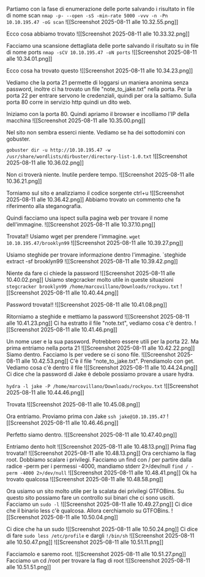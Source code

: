 Partiamo con la fase di enumerazione delle porte  salvando i risultato in file di nome scan
`nmap -p- --open -sS -min-rate 5000 -vvv -n -Pn 10.10.195.47 -oG scan`
![[Screenshot 2025-08-11 alle 10.32.55.png]]


Ecco cosa abbiamo trovato
![[Screenshot 2025-08-11 alle 10.33.32.png]]

Facciamo una scansione dettagliata delle porte salvando il risultato su in file di nome ports
`nmap -sCV 10.10.195.47 -oN ports`
![[Screenshot 2025-08-11 alle 10.34.01.png]]


Ecco cosa ha trovato questo
![[Screenshot 2025-08-11 alle 10.34.23.png]]

Vediamo che la porta 21 permette di loggarsi un maniera anonima senza password, inoltre ci ha trovato un file "note_to_jake.txt" nella porta.
Per la porta 22 per entrare servono le credenziali, quindi per ora la saltiamo.
Sulla porta 80 corre in servizio http quindi un dito web.

Iniziamo con la porta 80. 
Quindi apriamo il browser e incolliamo l'IP della macchina
![[Screenshot 2025-08-11 alle 10.35.00.png]]

Nel sito non sembra esserci niente. 
Vediamo se ha dei sottodomini con gobuster.

`gobuster dir -u http://10.10.195.47 -w /usr/share/wordlists/dirbuster/directory-list-1.0.txt`
![[Screenshot 2025-08-11 alle 10.36.02.png]]


Non ci troverà niente. Inutile perdere tempo.
![[Screenshot 2025-08-11 alle 10.36.21.png]]

Torniamo sul sito e analizziamo il codice sorgente ctrl+u
![[Screenshot 2025-08-11 alle 10.36.42.png]]
Abbiamo trovato un commento che fa riferimento alla steganografia.

Quindi facciamo una ispect sulla pagina web per trovare il nome dell'immagine.
![[Screenshot 2025-08-11 alle 10.37.10.png]]

Trovata!!
Usiamo wget per prendere l'immagine.
`wget 10.10.195.47/brooklyn99`
![[Screenshot 2025-08-11 alle 10.39.27.png]]


Usiamo steghide per trovare informazione dentro l'immagine.
`steghide extract -sf brooklyn99
![[Screenshot 2025-08-11 alle 10.39.42.png]]


Niente da fare ci chiede la password 
![[Screenshot 2025-08-11 alle 10.40.02.png]]
Usiamo stegcracker molto utile in queste situazioni
`stegcracker brooklyn99 /home/marcovillano/Downloads/rockyou.txt`
![[Screenshot 2025-08-11 alle 10.40.44.png]]


Password trovata!!
![[Screenshot 2025-08-11 alle 10.41.08.png]]

Ritorniamo a steghide e mettiamo la password 
![[Screenshot 2025-08-11 alle 10.41.23.png]]
Ci ha estratto il file "note.txt", vediamo cosa c'è dentro.
![[Screenshot 2025-08-11 alle 10.41.46.png]]

Un nome user e la sua password. Potrebbero essere utili per la porta 22.
Ma prima entriamo nella porta 21
![[Screenshot 2025-08-11 alle 10.42.22.png]]
Siamo dentro.
Facciamo ls per vedere se ci sono file.
![[Screenshot 2025-08-11 alle 10.42.53.png]]
C'è il file "note_to_jake.txt". Prendiamolo con get.
Vediamo cosa c'è dentro il file
![[Screenshot 2025-08-11 alle 10.44.24.png]]
Ci dice che la password di Jake è debole possiamo provare a usare hydra.

`hydra -l jake -P /home/marcovillano/Downloads/rockyou.txt`
![[Screenshot 2025-08-11 alle 10.44.46.png]]


Trovata 
![[Screenshot 2025-08-11 alle 10.45.08.png]]

Ora entriamo.
Proviamo prima con Jake
`ssh jake@10.10.195.47`
![[Screenshot 2025-08-11 alle 10.46.46.png]]

Perfetto siamo dentro.
![[Screenshot 2025-08-11 alle 10.47.40.png]]

Entriamo dento holt
![[Screenshot 2025-08-11 alle 10.48.13.png]]
Prima flag trovata!!
![[Screenshot 2025-08-11 alle 10.48.13.png]]
Ora cerchiamo la flag root.
Dobbiamo scalare i privilegi.
Facciamo un find con / per partire dalla radice -perm per i permessi -4000, mandiamo stderr 2>/dev/null
`find / -perm -4000 2>/dev/null`
![[Screenshot 2025-08-11 alle 10.48.41.png]]
Ok ha trovato qualcosa
![[Screenshot 2025-08-11 alle 10.48.58.png]]

Ora usiamo un sito molto utile per la scalata dei privilegi GTFOBins.
Su questo sito possiamo fare un controllo sui binari che ci sono usciti.
Facciamo un `sudo -l`
![[Screenshot 2025-08-11 alle 10.49.27.png]]
Ci dice che il binario less c'è qualcosa.
Allora cerchiamolo su GTFOBins.
![[Screenshot 2025-08-11 alle 10.50.04.png]]

Ci dice che ha un sudo
![[Screenshot 2025-08-11 alle 10.50.24.png]]
Ci dice di fare `sudo less /etc/profile` e dargli `!/bin/sh`
![[Screenshot 2025-08-11 alle 10.50.47.png]]
![[Screenshot 2025-08-11 alle 10.51.11.png]]


Facciamolo e saremo root.
![[Screenshot 2025-08-11 alle 10.51.27.png]]
Facciamo un cd /root per trovare la flag di root
![[Screenshot 2025-08-11 alle 10.51.51.png]]
